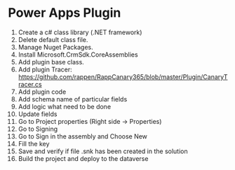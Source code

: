 # **Power Apps Plugin**

1. Create a c# class library (.NET framework)
2. Delete default class file.
3. Manage Nuget Packages.
4. Install Microsoft.CrmSdk.CoreAssemblies
5. Add plugin base class.
6. Add plugin Tracer: <https://github.com/rappen/RappCanary365/blob/master/Plugin/CanaryTracer.cs>
7. Add plugin code
8. Add schema name of particular fields
9. Add logic what need to be done
10. Update fields
11. Go to Project properties (Right side -> Properties)
12. Go to Signing
13. Go to Sign in the assembly and Choose New
14. Fill the key
15. Save and verify if file .snk has been created in the solution
16. Build the project and deploy to the dataverse
